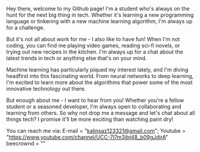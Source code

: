 Hey there, welcome to my Github page! I'm a student who's always on the hunt for the next big thing in tech. Whether it's learning a new programming language or tinkering with a new machine learning algorithm, I'm always up for a challenge.

But it's not all about work for me - I also like to have fun! When I'm not coding, you can find me playing video games, reading sci-fi novels, or trying out new recipes in the kitchen. I'm always up for a chat about the latest trends in tech or anything else that's on your mind.

Machine learning has particularly piqued my interest lately, and I'm diving headfirst into this fascinating world. From neural networks to deep learning, I'm excited to learn more about the algorithms that power some of the most innovative technology out there.

But enough about me - I want to hear from you! Whether you're a fellow student or a seasoned developer, I'm always open to collaborating and learning from others. So why not drop me a message and let's chat about all things tech? I promise it'll be more exciting than watching paint dry!

You can reach me via:
E-mail = "kalinsaz123321@gmail.com";
Youtube = "https://www.youtube.com/channel/UCC-7l7m3ibt48_b09gJdjrA"
beecrownd = ""
